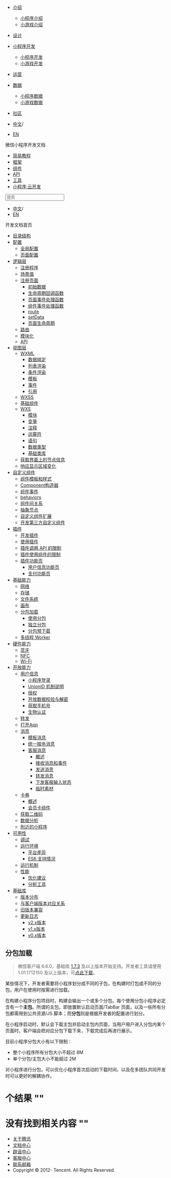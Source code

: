 <div class="book with-summary">

<div class="head">

<div class="head_box">

# [](javascript:; "_('微信公众平台 小程序')")

<div class="header_ctrls">

*   [介绍](javascript:;)
    *   [小程序介绍](https://developers.weixin.qq.com/miniprogram/introduction/index.html?t=18101520)
    *   [小游戏介绍](https://developers.weixin.qq.com/minigame/introduction/index.html?t=18101520)
*   [设计](https://developers.weixin.qq.com/miniprogram/design/index.html?t=18101520)
*   [小程序开发](javascript:;)
    *   [小程序开发](https://developers.weixin.qq.com/miniprogram/dev/index.html?t=18101520)
    *   [小游戏开发](https://developers.weixin.qq.com/minigame/dev/index.html?t=18101520)
*   [运营](https://developers.weixin.qq.com/miniprogram/product/index.html?t=18101520)
*   [数据](javascript:;)
    *   [小程序数据](https://developers.weixin.qq.com/miniprogram/analysis/index.html?t=18101520)
    *   [小游戏数据](https://developers.weixin.qq.com/minigame/analysis/index.html?t=18101520)
*   [社区](https://developers.weixin.qq.com/)

*   [中文](https://developers.weixin.qq.com/miniprogram/dev/framework/subpackages.html?t=18101520)<span class="split-line">/</span>
*   [EN](https://developers.weixin.qq.com/miniprogram/en/dev/framework/subpackages.html?t=18101520)

</div>

</div>

</div>

<div class="sub_nav_box">

<div class="sub_nav_inner">

<div class="book-summary-opr" id="js-book-summary-opr"><a class="book-summary-btn"></a></div>

<div class="top_sub_nav">

<div class="top_title_wap"><span class="icon_title icon_dev"></span>

微信小程序开发文档

</div>

*   [简易教程](../)
*   [框架](./MINA.html)
*   [组件](../component/)
*   [API](../api/network/download/wx.downloadFile.html)
*   [工具](../devtools/devtools.html)
*   [小程序·云开发](../wxcloud/basis/getting-started.html)

</div>

<div id="book-search-input" role="search">

<form><label for="search-input" class="search-icon" id="js-search-icon"></label><input type="text" id="search-input" name="search-input" placeholder="搜索"> </form>

</div>

*   [中文](https://developers.weixin.qq.com/miniprogram/dev/framework/subpackages.html?t=18101520)<span class="split-line">/</span>
*   [EN](https://developers.weixin.qq.com/miniprogram/en/dev/framework/subpackages.html?t=18101520)

</div>

</div>

<div class="book-summary">

<div class="book-summary-home" id="js-summary-home"><a><span class="icon_home_s icon_dev"></span><span class="s_title_2">开发文档首页</span></a></div>

<nav role="navigation">

*   [目录结构](./structure.html)
*   [配置](./config.html)
    *   [全局配置](./config.html#全局配置)
    *   [页面配置](./config.html#页面配置)
*   [逻辑层](./app-service/)
    *   [注册程序](./app-service/app.html)
    *   [场景值](./app-service/scene.html)
    *   [注册页面](./app-service/page.html)
        *   [初始数据](./app-service/page.html#data)
        *   [生命周期回调函数](./app-service/page.html#生命周期回调函数)
        *   [页面事件处理函数](./app-service/page.html#页面事件处理函数)
        *   [组件事件处理函数](./app-service/page.html#组件事件处理函数)
        *   [route](./app-service/page.html#pageroute)
        *   [setData](./app-service/page.html#pageprototypesetdataobject-data-function-callback)
        *   [页面生命周期](./app-service/page.html#生命周期)
    *   [路由](./app-service/route.html)
    *   [模块化](./app-service/module.html)
    *   [API](./app-service/api.html)
*   [视图层](./view/)
    *   [WXML](./view/wxml/)
        *   [数据绑定](./view/wxml/data.html)
        *   [列表渲染](./view/wxml/list.html)
        *   [条件渲染](./view/wxml/conditional.html)
        *   [模板](./view/wxml/template.html)
        *   [事件](./view/wxml/event.html)
        *   [引用](./view/wxml/import.html)
    *   [WXSS](./view/wxss.html)
    *   [基础组件](./view/component.html)
    *   [WXS](./view/wxs/)
        *   [模块](./view/wxs/01wxs-module.html)
        *   [变量](./view/wxs/02variate.html)
        *   [注释](./view/wxs/03annotation.html)
        *   [运算符](./view/wxs/04operator.html)
        *   [语句](./view/wxs/05statement.html)
        *   [数据类型](./view/wxs/06datatype.html)
        *   [基础类库](./view/wxs/07basiclibrary.html)
    *   [获取界面上的节点信息](./view/selector.html)
    *   [响应显示区域变化](./view/resizable.html)
*   [自定义组件](./custom-component/)
    *   [组件模板和样式](./custom-component/wxml-wxss.html)
    *   [Component构造器](./custom-component/component.html)
    *   [组件事件](./custom-component/events.html)
    *   [behaviors](./custom-component/behaviors.html)
    *   [组件间关系](./custom-component/relations.html)
    *   [抽象节点](./custom-component/generics.html)
    *   [自定义组件扩展](./custom-component/extend.html)
    *   [开发第三方自定义组件](./custom-component/trdparty.html)
*   [插件](./plugin/)
    *   [开发插件](./plugin/development.html)
    *   [使用插件](./plugin/using.html)
    *   [插件调用 API 的限制](./plugin/api-limit.html)
    *   [插件使用组件的限制](./plugin/component-limit.html)
    *   [插件功能页](./plugin/functional-pages.html)
        *   [用户信息功能页](./plugin/functional-pages/user-info.html)
        *   [支付功能页](./plugin/functional-pages/request-payment.html)
*   [基础能力](./ability/network.html)
    *   [网络](./ability/network.html)
    *   [存储](./ability/storage.html)
    *   [文件系统](./ability/file-system.html)
    *   [画布](./ability/canvas.html)
    *   [分包加载](./subpackages.html)
        *   [使用分包](./subpackages/basic.html)
        *   [独立分包](./subpackages/independent.html)
        *   [分包预下载](./subpackages/preload.html)
    *   [多线程 Worker](./workers.html)
*   [硬件能力](./device/bluetooth.html)
    *   [蓝牙](./device/bluetooth.html)
    *   [NFC](./device/nfc.html)
    *   [Wi-Fi](./device/wifi.html)
*   [开放能力](./open-ability/login.html)
    *   [用户信息](./open-ability/login.html)
        *   [小程序登录](./open-ability/login.html)
        *   [UnionID 机制说明](./open-ability/union-id.html)
        *   [授权](./open-ability/authorize.html)
        *   [开放数据校验与解密](./open-ability/signature.html)
        *   [获取手机号](./open-ability/getPhoneNumber.html)
        *   [生物认证](./open-ability/bio-auth.html)
    *   [转发](./open-ability/share.html)
    *   [打开App](./open-ability/launchApp.html)
    *   [消息](./open-ability/template-message.html)
        *   [模板消息](./open-ability/template-message.html)
        *   [统一服务消息](./open-ability/uniform-message.html)
        *   [客服消息](./open-ability/customer-message/customer-message.html)
            *   [概述](./open-ability/customer-message/customer-message.html)
            *   [接收消息和事件](./open-ability/customer-message/receive.html)
            *   [发送消息](./open-ability/customer-message/send.html)
            *   [转发消息](./open-ability/customer-message/trans.html)
            *   [下发客服输入状态](./open-ability/customer-message/typing.html)
            *   [临时素材](./open-ability/customer-message/temp-media.html)
    *   [卡券](./open-ability/card/card.html)
        *   [概述](./open-ability/card/card.html)
        *   [会员卡组件](./open-ability/card/membership-card.html)
    *   [获取二维码](./open-ability/qr-code.html)
    *   [数据分析](./open-ability/data-analysis.html)
    *   [附近的小程序](./open-ability/nearby.html)
*   [可用性](./usability/debug.html)
    *   [调试](./usability/debug.html)
    *   [运行环境](./details.html)
        *   [平台差异](./details.html#平台差异)
        *   [ES6 支持情况](./details.html#客户端-es6-api-支持情况)
    *   [运行机制](./operating-mechanism.html)
    *   [性能](./performance/)
        *   [优化建议](./performance/tips.html)
        *   [分析工具](./performance/tools.html)
*   [基础库](./client-lib/)
    *   [版本分布](./client-lib/version.html)
    *   [与客户端版本对应关系](./client-lib/client.html)
    *   [旧版本兼容](./compatibility.html)
    *   [更新日志](./release.html)
        *   [v2.x版本](./release.html)
        *   [v1.x版本](./release/v1.html)
        *   [v0.x版本](./release/v0.html)

</nav>

</div>

<div class="book-body">

<div class="body-inner">

<div class="page-wrapper" tabindex="-1" role="main">

<div class="page-inner">

<div id="book-search-results">

<div class="search-noresults">

<section class="normal markdown-section">

# 分包加载

> 微信客户端 6.6.0，基础库 [1.7.3](compatibility.html "基础库 1.7.3 开始支持，低版本需做兼容处理。") 及以上版本开始支持。开发者工具请使用 1.01.1712150 及以上版本，可[点此下载](../devtools/download.html)。

某些情况下，开发者需要将小程序划分成不同的子包，在构建时打包成不同的分包，用户在使用时按需进行加载。

在构建小程序分包项目时，构建会输出一个或多个分包。每个使用分包小程序必定含有一个**主包**。所谓的主包，即放置默认启动页面/TabBar 页面，以及一些所有分包都需用到公共资源/JS 脚本；而**分包**则是根据开发者的配置进行划分。

在小程序启动时，默认会下载主包并启动主包内页面，当用户用户进入分包内某个页面时，客户端会把对应分包下载下来，下载完成后再进行展示。

目前小程序分包大小有以下限制：

*   整个小程序所有分包大小不超过 8M
*   单个分包/主包大小不能超过 2M

对小程序进行分包，可以优化小程序首次启动的下载时间，以及在多团队共同开发时可以更好的解耦协作。

</section>

</div>

<div class="search-results">

<div class="has-results">

# <span class="search-results-count"></span>个结果 "<span class="search-query"></span>"

</div>

<div class="no-results">

# 没有找到相关内容 "<span class="search-query"></span>"

</div>

</div>

</div>

</div>

</div>

<div class="foot" id="footer">

*   [关于腾讯](https://www.tencent.com/)
*   [文档中心](https://developers.weixin.qq.com/miniprogram/introduction/index.html)
*   [辟谣中心](https://mp.weixin.qq.com/cgi-bin/opshowpage?action=dispelinfo)
*   [客服中心](https://kf.qq.com/product/wx_xcx.html)
*   [联系邮箱](mailto:weixinmp@qq.com)
*   Copyright © 2012-<span id="s_copyright_year"></span> Tencent. All Rights Reserved.

</div>

</div>

[](./ability/canvas.html)[](./workers.html)</div>

</div>